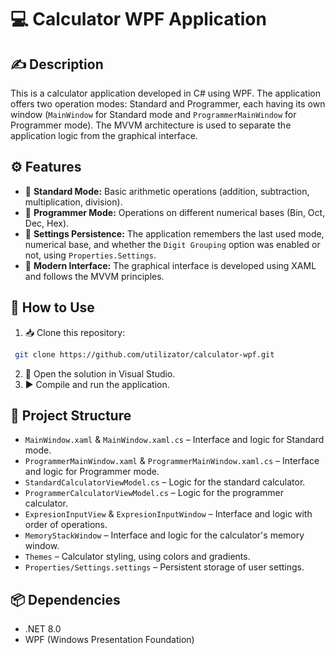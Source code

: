 # 💻 Calculator WPF Application

## ✍️ Description
This is a calculator application developed in C# using WPF. The application offers two operation modes: Standard and Programmer, each having its own window (`MainWindow` for Standard mode and `ProgrammerMainWindow` for Programmer mode). The MVVM architecture is used to separate the application logic from the graphical interface.

## ⚙️ Features
- 📐 **Standard Mode:** Basic arithmetic operations (addition, subtraction, multiplication, division).
- 🔢 **Programmer Mode:** Operations on different numerical bases (Bin, Oct, Dec, Hex).
- 💾 **Settings Persistence:** The application remembers the last used mode, numerical base, and whether the `Digit Grouping` option was enabled or not, using `Properties.Settings`.
- 🎨 **Modern Interface:** The graphical interface is developed using XAML and follows the MVVM principles.

## 🚀 How to Use
1. 📥 Clone this repository:
```bash
 git clone https://github.com/utilizator/calculator-wpf.git
```
2. 📝 Open the solution in Visual Studio.
3. ▶️ Compile and run the application.

## 📁 Project Structure
- `MainWindow.xaml` & `MainWindow.xaml.cs` – Interface and logic for Standard mode.
- `ProgrammerMainWindow.xaml` & `ProgrammerMainWindow.xaml.cs` – Interface and logic for Programmer mode.
- `StandardCalculatorViewModel.cs` – Logic for the standard calculator.
- `ProgrammerCalculatorViewModel.cs` – Logic for the programmer calculator.
- `ExpresionInputView` & `ExpresionInputWindow` – Interface and logic with order of operations.
- `MemoryStackWindow` – Interface and logic for the calculator's memory window.
- `Themes` – Calculator styling, using colors and gradients.
- `Properties/Settings.settings` – Persistent storage of user settings.

## 📦 Dependencies
- .NET 8.0
- WPF (Windows Presentation Foundation)
